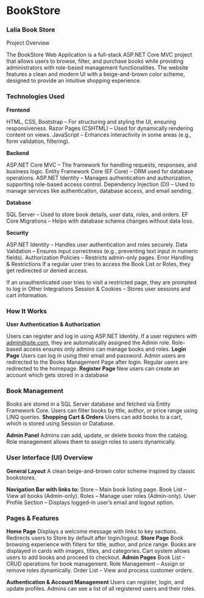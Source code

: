 # BookStore

### Lalia Book Store

Project Overview 

The BookStore Web Application is a full-stack ASP.NET Core MVC project that allows users to browse, filter, and purchase books while providing administrators with role-based management functionalities. The website features a clean and modern UI with a beige-and-brown color scheme, designed to provide an intuitive shopping experience.


### Technologies Used

**Frontend**

HTML, CSS, Bootstrap – For structuring and styling the UI, ensuring responsiveness.
Razor Pages (CSHTML) – Used for dynamically rendering content on views.
JavaScript – Enhances interactivity in some areas (e.g., form validation, filtering).

**Backend**

ASP.NET Core MVC – The framework for handling requests, responses, and business logic.
Entity Framework Core (EF Core) – ORM used for database operations.
ASP.NET Identity – Manages authentication and authorization, supporting role-based access control.
Dependency Injection (DI) – Used to manage services like authentication, database access, and email sending.

**Database**

SQL Server – Used to store book details, user data, roles, and orders.
EF Core Migrations – Helps with database schema changes without data loss.

**Security**

ASP.NET Identity – Handles user authentication and roles securely.
Data Validation – Ensures input correctness (e.g., preventing text input in numeric fields).
Authorization Policies – Restricts admin-only pages.
Error Handling & Restrictions 
If a regular user tries to access the Book List or Roles, they get redirected or denied access.

If an unauthenticated user tries to visit a restricted page, they are prompted to log in
Other Integrations
Session & Cookies – Stores user sessions and cart information.

### How It Works

**User Authentication & Authorization**

Users can register and log in using ASP.NET Identity.
If a user registers with admin@site.com, they are automatically assigned the Admin role.
Role-based access ensures only admins can manage books and roles.
**Login Page**
Users can log in using their email and password. 
Admin users are redirected to the Books Management Page after login.
Regular users are redirected to the homepage.
**Register Page**
New users can create an account which gets stored in a database 

### Book Management

Books are stored in a SQL Server database and fetched via Entity Framework Core.
Users can filter books by title, author, or price range using LINQ queries.
**Shopping Cart & Orders**
Users can add books to a cart, which is stored using Session or Database.

**Admin Panel**
Admins can add, update, or delete books from the catalog.
Role management allows them to assign roles to users dynamically.

### User Interface (UI) Overview

**General Layout**
A clean beige-and-brown color scheme inspired by classic bookstores.

**Navigation Bar with links to:**
Store – Main book listing page.
Book List – View all books (Admin-only).
Roles – Manage user roles (Admin-only).
User Profile Section – Displays logged-in user’s email and logout option.

### Pages & Features

**Home Page**
Displays a welcome message with links to key sections.
Redirects users to Store by default after login/logout.
**Store Page**
Book browsing experience with filters for title, author, and price range.
Books are displayed in cards with images, titles, and categories.
Cart system allows users to add books and proceed to checkout.
**Admin Pages**
Book List – CRUD operations for book management.
Role Management – Assign or remove roles dynamically.
Order List – View and process customer orders.

**Authentication & Account Management**
Users can register, login, and update profiles.
Admins can see a list of all registered users and their roles.

